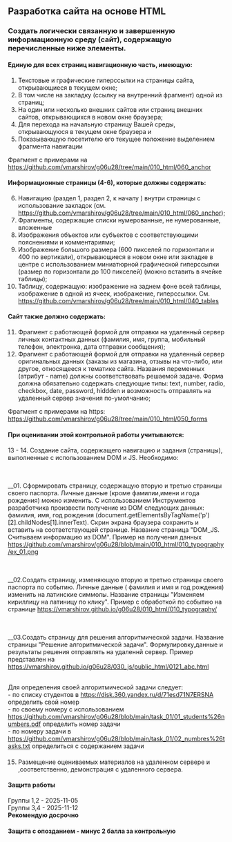 ## Разработка сайта на основе HTML
<!--
###  Видео с комментариями и пояснениями к требованиям: https://disk.yandex.ru/i/NsljYfWP0ELn0g размещено в https://disk.yandex.ru/d/0bEXvIYEUm3qGg
-->
### Создать логически связанную и завершенную информационную среду (сайт), содержащую перечисленные ниже элементы.
####	Единую для всех страниц навигационную часть, имеющую:
1.	Текстовые и графические гиперссылки на страницы сайта, открывающиеся в текущем окне;
2.	В том числе на закладку (ссылку на внутренний фрагмент) одной из страниц;
3.	На один или несколько внешних сайтов или страниц внешних сайтов, открывающихся в новом окне браузера;
4.	Для перехода на начальную страницу Вашей среды, открывающуюся в текущем окне браузера и
5.	Показывающую посетителю его текущее положение выделением фрагмента навигации

Фрагмент с примерами на https://github.com/vmarshirov/g06u28/tree/main/010_html/060_anchor
#### Информационные страницы (4-6), которые должны содержать:
6.	Навигацию (раздел 1, раздел 2, к началу ) внутри страницы с использование закладок (см. https://github.com/vmarshirov/g06u28/tree/main/010_html/060_anchor);
7.	Фрагменты, содержащие списки нумерованные, 	не нумерованные,  вложенные
8.	Изображения объектов или субъектов с соответствующими пояснениями и комментариями;
9.	Изображение большого размера (600 пикселей по горизонтали и 400 по вертикали), открывающиеся в новом окне или закладке в центре  с использованием миниатюрной графической гиперссылки (размер по горизонтали до 100 пикселей) (можно вставить в ячейке таблицы);
10.	Таблицу, содержащую: изображение на заднем фоне всей таблицы, изображение в одной из ячеек, изображение, гиперссылки. См. https://github.com/vmarshirov/g06u28/tree/main/010_html/040_tables
####	Cайт также должно содержать:
11.	Фрагмент с работающей формой для отправки  на удаленный сервер личных контактных данных  (фамилия, имя, группа, мобильный телефон, электронка, дата отправки сообщения);
12.	Фрагмент с работающей формой для отправки на удаленный сервер оригинальных данных (заказы из магазина, отзывы на что-либо, или другое, относящееся к тематике сайта. Названия переменных (атрибут - name) должны соответствовать решаемой задаче. Форма должна обязательно содержать следующие типы: text, number, radio, checkbox, date, password, hiddden и возможность отправлять на удаленный сервер значения по-умолчанию;

Фрагмент с примерами на https: https://github.com/vmarshirov/g06u28/tree/main/010_html/050_forms    
    


#### При оценивании этой контрольной работы учитываются:
####

13 - 14. Создание сайта, содержащего навигацию и задания (страницы), выполненные с использованием DOM и JS. Необходимо:

<br><br>__01. Сформировать страницу, содержащую вторую и третью страницы своего паспорта. Личные данные (кроме фамилии,имени и года рождения) можно изменить. С использованием Инструментов разработчика произвести получение из DOM следующих данных: фамилия, имя, год рождения (document.getElementsByTagName('p')[2].childNodes[1].innerText). Скрин экрана браузера сохранить и вставить на соответствующей странице. Название страница "DOM_JS. Считываем информацию из DOM". Пример на получения данных  https://github.com/vmarshirov/g06u28/blob/main/010_html/010_typography/ex_01.png

<br><br>__02.Создать страницу, изменяющую вторую и третью страницы своего паспорта по событию. Личные данные ( фамилия и имя и год рождения) изменить на латинские симмолы. Название страницы "Изменяем кириллицу на латиницу по клику".  Пример с обработкой по событию  на странице https://vmarshirov.github.io/g06u28/010_html/010_typography/

<br><br>__03.Создать страницу для решения алгоритмической задачи. Название страницы "Решение алгоритмической задачи". Формулировку,данные и результаты решения отправлять на удаленнй сервер.  Пример представлен на https://vmarshirov.github.io/g06u28/030_js/public_html/0121_abc.html

<br>Для определения своей алгоритмической задачи следует:
<br>- по списку  студентов в https://disk.360.yandex.ru/d/71esd71N7ERSNA  определить свой номер
<br>- по своему номеру с использованием https://github.com/vmarshirov/g06u28/blob/main/task_01/01_students%26numbers.pdf определить номер задачи
<br>-  по номеру задачи в https://github.com/vmarshirov/g06u28/blob/main/task_01/02_numbres%26tasks.txt определиться с содержанием задачи

####
15. Размещение оцениваемых материалов на удаленном сервере и ,cоответственно, демонстрация с удаленного сервера.

#### Защита работы
Группы 1,2 - 2025-11-05
<br>Группы 3,4 - 2025-11-12
<br><b>Рекомендую досрочно</b>
#### Защита с опозданием - минус 2 балла за контрольную
